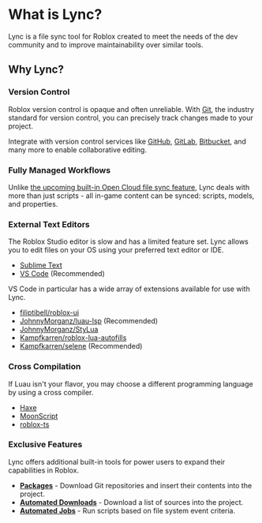 # What is Lync?

Lync is a file sync tool for Roblox created to meet the needs of the dev community and to improve maintainability over similar tools.

## Why Lync?

### Version Control

Roblox version control is opaque and often unreliable. With [Git](https://git-scm.com/), the industry standard for version control, you can precisely track changes made to your project.

Integrate with version control services like [GitHub](https://github.com/), [GitLab](https://about.gitlab.com/), [Bitbucket](https://bitbucket.org/), and many more to enable collaborative editing.

### Fully Managed Workflows

Unlike [the upcoming built-in Open Cloud file sync feature](https://devforum.roblox.com/t/what-we-announced-at-rdc-2023/2585405), Lync deals with more than just scripts - all in-game content can be synced: scripts, models, and properties.

### External Text Editors

The Roblox Studio editor is slow and has a limited feature set. Lync allows you to edit files on your OS using your preferred text editor or IDE.

- [Sublime Text](https://www.sublimetext.com/)
- [VS Code](https://code.visualstudio.com/) (Recommended)

VS Code in particular has a wide array of extensions available for use with Lync.

- [filiptibell/roblox-ui](https://github.com/filiptibell/roblox-ui)
- [JohnnyMorganz/luau-lsp](https://github.com/JohnnyMorganz/luau-lsp) (Recommended)
- [JohnnyMorganz/StyLua](https://github.com/JohnnyMorganz/StyLua)
- [Kampfkarren/roblox-lua-autofills](https://github.com/Kampfkarren/roblox-lua-autofills)
- [Kampfkarren/selene](https://github.com/Kampfkarren/selene) (Recommended)

### Cross Compilation

If Luau isn't your flavor, you may choose a different programming language by using a cross compiler.

- [Haxe](https://haxe.org/)
- [MoonScript](https://moonscript.org/)
- [roblox-ts](https://roblox-ts.com/)

### Exclusive Features

Lync offers additional built-in tools for power users to expand their capabilities in Roblox.

- [**Packages**](/lync/project-format/project-json/packages) - Download Git repositories and insert their contents into the project.
- [**Automated Downloads**](/lync/project-format/project-json/automated-downloads) - Download a list of sources into the project.
- [**Automated Jobs**](/lync/project-format/project-json/automated-jobs) - Run scripts based on file system event criteria.
